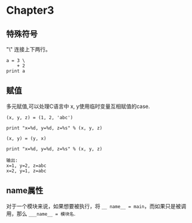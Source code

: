# Chapter3

## 特殊符号
"\\" 连接上下两行。

```
a = 3 \
    + 2
print a
```

## 赋值
多元赋值,可以处理C语言中 x, y使用临时变量互相赋值的case.

```
(x, y, z) = (1, 2, 'abc')

print "x=%d, y=%d, z=%s" % (x, y, z)

(x, y) = (y, x)

print "x=%d, y=%d, z=%s" % (x, y, z)

输出:
x=1, y=2, z=abc
x=2, y=1, z=abc
```

## name属性
对于一个模块来说，如果想要被执行，将 ```__ name__ = main```，而如果只是被调用，那么 ```___name__ = 模块名```.

